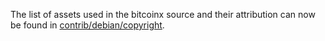 The list of assets used in the bitcoinx source and their attribution can now be found in [contrib/debian/copyright](../contrib/debian/copyright).
